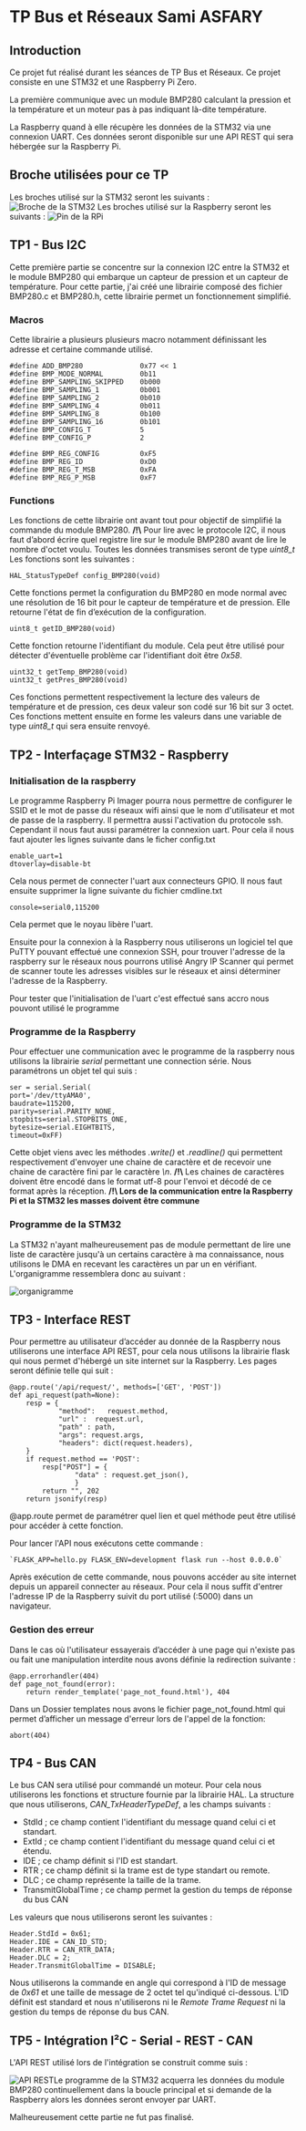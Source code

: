 ﻿
# TP Bus et Réseaux Sami ASFARY
 
## Introduction

Ce projet fut réalisé durant les séances de TP Bus et Réseaux.
Ce projet consiste en une STM32 et une Raspberry Pi Zero.

La première communique avec un module BMP280 calculant la pression et la température et un moteur pas à pas indiquant là-dite température.

La Raspberry quand à elle récupère les données de la STM32 via une connexion UART. Ces données seront disponible sur une API REST qui sera hébergée sur la Raspberry Pi.

## Broche utilisées pour ce TP
Les broches utilisé sur la STM32 seront les suivants :
![Broche de la STM32](https://zupimages.net/up/22/47/lgnw.png)
Les broches utilisé sur la Raspberry seront les suivants : 
![Pin de la RPi](https://zupimages.net/up/22/47/xzwc.png)

## TP1 - Bus I2C
Cette première partie se concentre sur la connexion I2C entre la STM32 et le module BMP280 qui embarque un capteur de pression et un capteur de température.
Pour cette partie, j'ai créé une librairie composé des fichier BMP280.c et BMP280.h, cette librairie permet un fonctionnement simplifié. 
### Macros
Cette librairie a plusieurs plusieurs macro notamment définissant les adresse et certaine commande utilisé.

    #define ADD_BMP280 				0x77 << 1
    #define BMP_MODE_NORMAL 		0b11
    #define BMP_SAMPLING_SKIPPED	0b000
    #define BMP_SAMPLING_1			0b001
    #define BMP_SAMPLING_2			0b010
    #define BMP_SAMPLING_4			0b011
    #define BMP_SAMPLING_8			0b100
    #define BMP_SAMPLING_16			0b101
    #define BMP_CONFIG_T			5
    #define BMP_CONFIG_P			2
    
    #define BMP_REG_CONFIG			0xF5
    #define BMP_REG_ID				0xD0
    #define BMP_REG_T_MSB			0xFA
    #define BMP_REG_P_MSB			0xF7

### Functions
Les fonctions de cette librairie ont avant tout pour objectif de simplifié la commande du module BMP280.
**/!\\** Pour lire avec le protocole I2C, il nous faut d’abord écrire quel registre lire sur le module BMP280 avant de lire le nombre d'octet voulu.
Toutes les données transmises seront de type _uint8_t_
Les fonctions sont les suivantes :

    HAL_StatusTypeDef config_BMP280(void)
Cette fonctions permet la configuration du BMP280 en mode normal avec une résolution de 16 bit pour le capteur de température et de pression.
Elle retourne l'état de fin d’exécution de la configuration.

    uint8_t getID_BMP280(void)
Cette fonction retourne l'identifiant du module. Cela peut être utilisé pour détecter d'éventuelle problème car l'identifiant doit être _0x58_.

    uint32_t getTemp_BMP280(void)
    uint32_t getPres_BMP280(void)
Ces fonctions permettent respectivement la lecture des valeurs de température et de pression, ces deux valeur son codé sur 16 bit sur 3 octet. Ces fonctions mettent ensuite en forme les valeurs dans une variable de type _uint8_t_ qui sera ensuite renvoyé.
## TP2 - Interfaçage STM32 - Raspberry
### Initialisation de la raspberry
Le programme Raspberry Pi Imager pourra nous permettre de configurer le SSID et le mot de passe du réseaux wifi ainsi que le nom d'utilisateur et mot de passe de la raspberry. Il permettra aussi l'activation du protocole ssh. Cependant il nous faut aussi paramétrer la connexion uart. 
Pour cela il nous faut ajouter les lignes suivante dans le ficher config.txt

    enable_uart=1
    dtoverlay=disable-bt
Cela nous permet de connecter l'uart aux connecteurs GPIO.
Il nous faut ensuite supprimer la ligne suivante du fichier cmdline.txt

    console=serial0,115200
Cela permet que le noyau libère l'uart.

Ensuite pour la connexion à la Raspberry nous utiliserons un logiciel tel que PuTTY pouvant effectué une connexion SSH, pour trouver l'adresse de la raspberry sur le réseaux nous pourrons utilisé Angry IP Scanner qui permet de scanner toute les adresses visibles sur le réseaux et ainsi déterminer l'adresse de la Raspberry.

Pour tester que l'initialisation de l'uart c'est effectué sans accro nous pouvont utilisé le programme
### Programme de la Raspberry
Pour effectuer une communication avec le programme de la raspberry nous utilisons la librairie _serial_ permettant une connection série. Nous paramétrons un objet tel qui suis : 

    ser = serial.Serial(
    port='/dev/ttyAMA0',
    baudrate=115200,
    parity=serial.PARITY_NONE,
    stopbits=serial.STOPBITS_ONE,
    bytesize=serial.EIGHTBITS,
    timeout=0xFF)
Cette objet viens avec les méthodes _.write()_ et _.readline()_ qui permettent respectivement d'envoyer une chaine de caractère et de recevoir une chaine de caractère fini par le caractère _\n_.
**/!\\** Les chaines de caractères doivent être encodé dans le format utf-8 pour l'envoi et décodé de ce format après la réception.
**/!\ Lors de la communication entre la Raspberry Pi et la STM32 les masses doivent être commune**
### Programme de la STM32
La STM32 n'ayant malheureusement pas de module permettant de lire une liste de caractère jusqu'à un certains caractère à ma connaissance, nous utilisons le DMA en recevant les caractères un par un en vérifiant.
L'organigramme ressemblera donc au suivant :

![organigramme](https://zupimages.net/up/22/47/sbwr.png)

## TP3 - Interface REST
Pour permettre au utilisateur d’accéder au donnée de la Raspberry nous utiliserons une interface API REST, pour cela nous utilisons la librairie flask qui nous permet d'hébergé un site internet sur la Raspberry. 
Les pages seront définie telle qui suit : 

    @app.route('/api/request/', methods=['GET', 'POST'])
    def api_request(path=None):
	    resp = {
	            "method":   request.method,
	            "url" :  request.url,
	            "path" : path,
	            "args": request.args,
	            "headers": dict(request.headers),
	    }
	    if request.method == 'POST':
	        resp["POST"] = {
	                "data" : request.get_json(),
	                }
	        return "", 202
	    return jsonify(resp)
@app.route permet de paramétrer quel lien et quel méthode peut être utilisé pour accéder à cette fonction.

Pour lancer l'API nous exécutons cette commande :

    `FLASK_APP=hello.py FLASK_ENV=development flask run --host 0.0.0.0`

Après exécution de cette commande, nous pouvons accéder au site internet depuis un appareil connecter au réseaux. Pour cela il nous suffit d'entrer l'adresse IP de la Raspberry suivit du port utilisé (:5000) dans un navigateur.

### Gestion des erreur

Dans le cas où l'utilisateur essayerais d’accéder à une page qui n'existe pas ou fait une manipulation interdite nous avons définie la redirection suivante :

    @app.errorhandler(404)
    def page_not_found(error):
	    return render_template('page_not_found.html'), 404
Dans un Dossier templates nous avons le fichier page_not_found.html qui permet d’afficher un message d'erreur lors de l'appel de la fonction:

    abort(404)

 
## TP4 - Bus CAN
Le bus CAN sera utilisé pour commandé un moteur. Pour cela nous utiliserons les fonctions et structure fournie par la librairie HAL.
La structure que nous utiliserons, _CAN_TxHeaderTypeDef_, a les champs suivants :

 - StdId ; ce champ contient l'identifiant du message quand celui ci et standart.
 - ExtId ; ce champ contient l'identifiant du message quand celui ci et étendu.
 - IDE ; ce champ définit si l'ID est standart.
 - RTR ; ce champ définit si la trame est de type standart ou remote.
 - DLC ; ce champ représente la taille de la trame.
 - TransmitGlobalTime ; ce champ permet la gestion du temps de réponse du bus CAN

Les valeurs que nous utiliserons seront les suivantes :

    Header.StdId = 0x61;
	Header.IDE = CAN_ID_STD;
	Header.RTR = CAN_RTR_DATA;
	Header.DLC = 2;
	Header.TransmitGlobalTime = DISABLE;

Nous utiliserons la commande en angle qui correspond à l'ID de message de _0x61_ et une taille de message de 2 octet tel qu'indiqué ci-dessous. L'ID définit est standard et nous n'utiliserons ni le _Remote Trame Request_ ni la gestion du temps de réponse du bus CAN.

## TP5 - Intégration I²C - Serial - REST - CAN
L'API REST utilisé lors de l'intégration se construit comme suis : 

![API REST](https://zupimages.net/up/22/47/0z6s.jpg)Le programme de la STM32 acquerra les données du module BMP280 continuellement dans la boucle principal et si demande de la Raspberry alors les données seront envoyer par UART.

Malheureusement cette partie ne fut pas finalisé.

